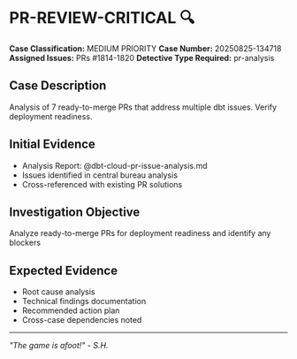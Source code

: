 # PR-REVIEW-CRITICAL 🔍

**Case Classification:** MEDIUM PRIORITY
**Case Number:** 20250825-134718
**Assigned Issues:** PRs #1814-1820
**Detective Type Required:** pr-analysis

## Case Description
Analysis of 7 ready-to-merge PRs that address multiple dbt issues. Verify deployment readiness.

## Initial Evidence
- Analysis Report: @dbt-cloud-pr-issue-analysis.md
- Issues identified in central bureau analysis
- Cross-referenced with existing PR solutions

## Investigation Objective
Analyze ready-to-merge PRs for deployment readiness and identify any blockers

## Expected Evidence
- Root cause analysis
- Technical findings documentation
- Recommended action plan
- Cross-case dependencies noted

---
*"The game is afoot!" - S.H.*

